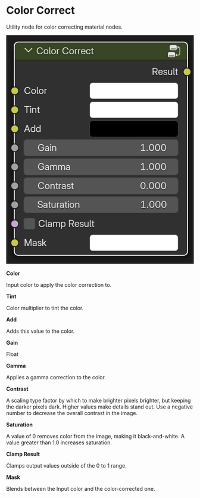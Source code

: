 # Color Correct

Utility node for color correcting material nodes.

![img](img/cc_gui.jpg)

**Color**

Input color to apply the color correction to.

**Tint**

Color multiplier to tint the color.

**Add**

Adds this value to the color. 

**Gain**

Float

**Gamma**

Applies a gamma correction to the color.

**Contrast**

A scaling type factor by which to make brighter pixels brighter, but keeping the darker pixels dark. Higher values make details stand out. 
Use a negative number to decrease the overall contrast in the image.

**Saturation**

A value of 0 removes color from the image, making it black-and-white. A value greater than 1.0 increases saturation.

**Clamp Result**

Clamps output values outside of the 0 to 1 range.

**Mask**

Blends between the Input color and the color-corrected one.
